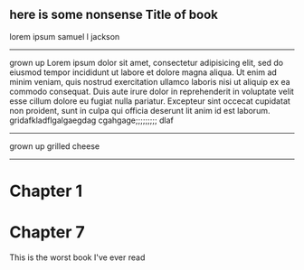 here is some nonsense
Title of book
---

lorem ipsum samuel l jackson

---

grown up
Lorem ipsum dolor sit amet, consectetur adipisicing elit, sed do eiusmod tempor incididunt ut labore et dolore magna aliqua. Ut enim ad minim veniam, quis nostrud exercitation ullamco laboris nisi ut aliquip ex ea commodo consequat. Duis aute irure dolor in reprehenderit in voluptate velit esse cillum dolore eu fugiat nulla pariatur. Excepteur sint occecat cupidatat non proident, sunt in culpa qui officia deserunt lit anim id est laborum.
 gridafkladflgalgaegdag cgahgage;;;;;;;;;
dlaf

---
grown up grilled cheese

---
# Chapter 1
# Chapter 7

This is the worst book I've ever read
